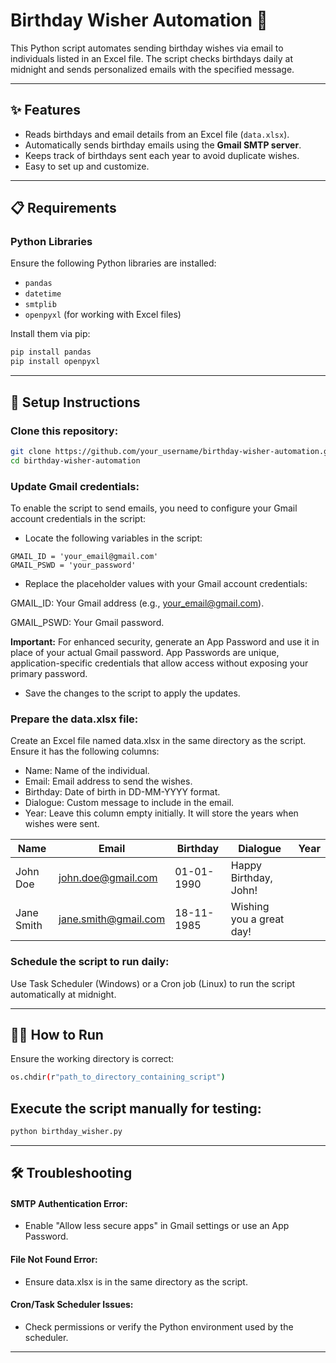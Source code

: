 # Birthday Wisher Automation 🎉

This Python script automates sending birthday wishes via email to individuals listed in an Excel file. The script checks birthdays daily at midnight and sends personalized emails with the specified message.

---

## ✨ Features
- Reads birthdays and email details from an Excel file (`data.xlsx`).
- Automatically sends birthday emails using the **Gmail SMTP server**.
- Keeps track of birthdays sent each year to avoid duplicate wishes.
- Easy to set up and customize.

---

## 📋 Requirements

### Python Libraries
Ensure the following Python libraries are installed:

- `pandas`
- `datetime`
- `smtplib`
- `openpyxl` (for working with Excel files)

Install them via pip:

```bash
pip install pandas
pip install openpyxl
```
---

## 🚀 Setup Instructions

### Clone this repository:
```bash
git clone https://github.com/your_username/birthday-wisher-automation.git
cd birthday-wisher-automation
```

### Update Gmail credentials:
To enable the script to send emails, you need to configure your Gmail account credentials in the script:

* Locate the following variables in the script:
```
GMAIL_ID = 'your_email@gmail.com'
GMAIL_PSWD = 'your_password'
```
* Replace the placeholder values with your Gmail account credentials:
  
GMAIL_ID: Your Gmail address (e.g., your_email@gmail.com).

GMAIL_PSWD: Your Gmail password.

**Important:** For enhanced security, generate an App Password and use it in place of your actual Gmail password. App Passwords are unique, application-specific credentials that allow access without exposing your primary password.

* Save the changes to the script to apply the updates.

### Prepare the data.xlsx file:

Create an Excel file named data.xlsx in the same directory as the script.
Ensure it has the following columns:
* Name: Name of the individual.
* Email: Email address to send the wishes.
* Birthday: Date of birth in DD-MM-YYYY format.
* Dialogue: Custom message to include in the email.
* Year: Leave this column empty initially. It will store the years when wishes were sent.

| Name       | Email                | Birthday    | Dialogue                  | Year |
|------------|----------------------|-------------|---------------------------|------|
| John Doe   | john.doe@gmail.com   | 01-01-1990  | Happy Birthday, John!     |      |
| Jane Smith | jane.smith@gmail.com | 18-11-1985  | Wishing you a great day!  |      |

### Schedule the script to run daily:
Use Task Scheduler (Windows) or a Cron job (Linux) to run the script automatically at midnight.

---

## 🏃‍♀️ How to Run
Ensure the working directory is correct:
``` bash
os.chdir(r"path_to_directory_containing_script")
```
## Execute the script manually for testing:
```bash
python birthday_wisher.py
```
---

## 🛠️ Troubleshooting
#### SMTP Authentication Error:
* Enable "Allow less secure apps" in Gmail settings or use an App Password.
#### File Not Found Error:
* Ensure data.xlsx is in the same directory as the script.
#### Cron/Task Scheduler Issues:
* Check permissions or verify the Python environment used by the scheduler.
---
